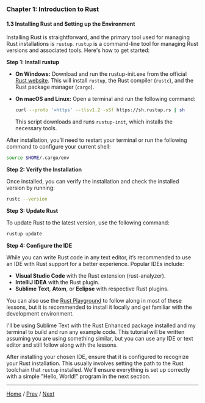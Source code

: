 ### Chapter 1: Introduction to Rust

#### 1.3 Installing Rust and Setting up the Environment

Installing Rust is straightforward, and the primary tool used for managing Rust installations is `rustup`. `rustup` is a command-line tool for managing Rust versions and associated tools. Here's how to get started:

**Step 1: Install rustup**

- **On Windows:** Download and run the rustup-init.exe from the official [Rust website](https://www.rust-lang.org/tools/install). This will install `rustup`, the Rust compiler (`rustc`), and the Rust package manager (`cargo`).

- **On macOS and Linux:** Open a terminal and run the following command:
  ```sh
  curl --proto '=https' --tlsv1.2 -sSf https://sh.rustup.rs | sh
  ```
  This script downloads and runs `rustup-init`, which installs the necessary tools.

After installation, you’ll need to restart your terminal or run the following command to configure your current shell:
```sh
source $HOME/.cargo/env
```

**Step 2: Verify the Installation**

Once installed, you can verify the installation and check the installed version by running:
```sh
rustc --version
```

**Step 3: Update Rust**

To update Rust to the latest version, use the following command:
```sh
rustup update
```

**Step 4: Configure the IDE**

While you can write Rust code in any text editor, it’s recommended to use an IDE with Rust support for a better experience. Popular IDEs include:

- **Visual Studio Code** with the Rust extension (rust-analyzer).
- **IntelliJ IDEA** with the Rust plugin.
- **Sublime Text**, **Atom**, or **Eclipse** with respective Rust plugins.

You can also use the [Rust Playground](https://play.rust-lang.org/?version=stable&mode=debug&edition=2021) to follow along in most of these lessons, but it is recommended to install it locally and get familiar with the development environment.

I'll be using Sublime Text with the Rust Enhanced package installed and my terminal to build and run any example code. This tutorial will be written assuming you are using something similar, but you can use any IDE or text editor and still follow along with the lessons.

After installing your chosen IDE, ensure that it is configured to recognize your Rust installation. This usually involves setting the path to the Rust toolchain that `rustup` installed. We'll ensure everything is set up correctly with a simple "Hello, World!" program in the next section.

---

[Home](/) / [Prev](/Chapter_1/1_2.md) / [Next](/Chapter_1/1_4.md)